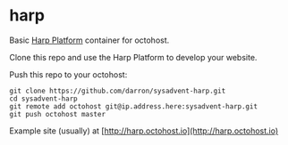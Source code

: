 harp
====

Basic [Harp Platform](https://www.harp.io/) container for octohost.

Clone this repo and use the Harp Platform to develop your website.

Push this repo to your octohost:

```
git clone https://github.com/darron/sysadvent-harp.git
cd sysadvent-harp
git remote add octohost git@ip.address.here:sysadvent-harp.git
git push octohost master
```

Example site \(usually\) at [http://harp.octohost.io](http://harp.octohost.io)
